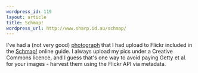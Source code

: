 ```yaml
--- 
wordpress_id: 119
layout: article
title: Schmap!
wordpress_url: http://www.sharp.id.au/schmap/
---
```

I've had a (not very good) <a href="http://www.schmap.com/photos/p=41003010N00/c=SC5001586">photograph</a> that I had upload to Flickr included in the <a href="http://www.schmap.com/">Schmap!</a> online guide. I always upload my pics under a Creative Commons licence, and I guess that's one way to avoid paying Getty et al. for your images - harvest them using the Flickr API via metadata.
